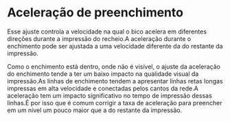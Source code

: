 Aceleração de preenchimento
====
Esse ajuste controla a velocidade na qual o bico acelera em diferentes direções durante a impressão do recheio.A aceleração durante o enchimento pode ser ajustada a uma velocidade diferente da do restante da impressão.

Como o enchimento está dentro, onde não é visível, o ajuste da aceleração do enchimento tende a ter um baixo impacto na qualidade visual da impressão.As linhas de enchimento tendem a apresentar linhas retas longas impressas em alta velocidade e conectadas pelos cantos da rede.A aceleração tem um impacto significativo no tempo de impressão dessas linhas.É por isso que é comum corrigir a taxa de aceleração para preencher em um nível um pouco maior que a do restante da impressão.